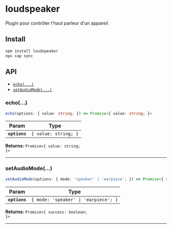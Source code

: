 # loudspeaker

Plugin pour contrôler l'haut parleur d'un appareil

## Install

```bash
npm install loudspeaker
npx cap sync
```

## API

<docgen-index>

* [`echo(...)`](#echo)
* [`setAudioMode(...)`](#setaudiomode)

</docgen-index>

<docgen-api>
<!--Update the source file JSDoc comments and rerun docgen to update the docs below-->

### echo(...)

```typescript
echo(options: { value: string; }) => Promise<{ value: string; }>
```

| Param         | Type                            |
| ------------- | ------------------------------- |
| **`options`** | <code>{ value: string; }</code> |

**Returns:** <code>Promise&lt;{ value: string; }&gt;</code>

--------------------


### setAudioMode(...)

```typescript
setAudioMode(options: { mode: 'speaker' | 'earpiece'; }) => Promise<{ success: boolean; }>
```

| Param         | Type                                            |
| ------------- | ----------------------------------------------- |
| **`options`** | <code>{ mode: 'speaker' \| 'earpiece'; }</code> |

**Returns:** <code>Promise&lt;{ success: boolean; }&gt;</code>

--------------------

</docgen-api>
